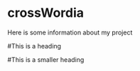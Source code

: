 # crossWordia

Here is some information about my project

#This is a heading

#This is a smaller heading

